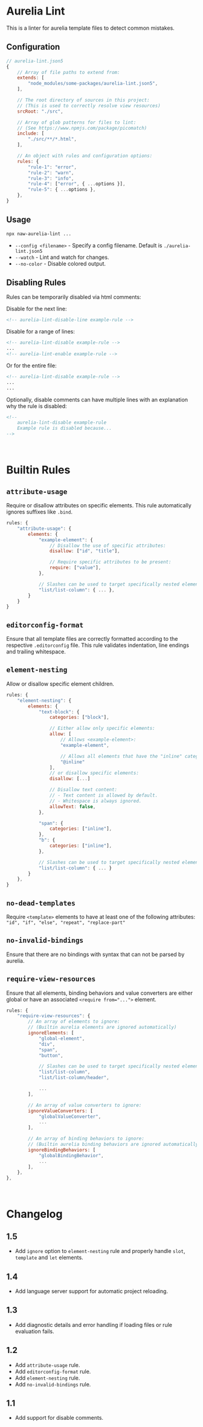 # Aurelia Lint
This is a linter for aurelia template files to detect common mistakes.

## Configuration
```js
// aurelia-lint.json5
{
	// Array of file paths to extend from:
	extends: [
		"node_modules/some-packages/aurelia-lint.json5",
	],

	// The root directory of sources in this project:
	// (This is used to correctly resolve view resources)
	srcRoot: "./src",

	// Array of glob patterns for files to lint:
	// (See https://www.npmjs.com/package/picomatch)
	include: [
		"./src/**/*.html",
	],

	// An object with rules and configuration options:
	rules: {
		"rule-1": "error",
		"rule-2": "warn",
		"rule-3": "info",
		"rule-4": ["error", { ...options }],
		"rule-5": { ...options },
	},
}
```

## Usage
```bash
npx naw-aurelia-lint ...
```
+ `--config <filename>` - Specify a config filename. Default is `./aurelia-lint.json5`
+ `--watch` - Lint and watch for changes.
+ `--no-color` - Disable colored output.

## Disabling Rules
Rules can be temporarily disabled via html comments:

Disable for the next line:
```html
<!-- aurelia-lint-disable-line example-rule -->
```

Disable for a range of lines:
```html
<!-- aurelia-lint-disable example-rule -->
...
<!-- aurelia-lint-enable example-rule -->
```
Or for the entire file:
```html
<!-- aurelia-lint-disable example-rule -->
...
...
```

Optionally, disable comments can have multiple lines with an explanation why the rule is disabled:
```html
<!--
	aurelia-lint-disable example-rule
	Example rule is disabled because...
-->
```

<br>



# Builtin Rules

## `attribute-usage`
Require or disallow attributes on specific elements. This rule automatically ignores suffixes like `.bind`.

```js
rules: {
	"attribute-usage": {
		elements: {
			"example-element": {
				// Disallow the use of specific attributes:
				disallow: ["id", "title"],

				// Require specific attributes to be present:
				require: ["value"],
			},

			// Slashes can be used to target specifically nested elements:
			"list/list-column": { ... },
		}
	}
}
```

## `editorconfig-format`
Ensure that all template files are correctly formatted according to the respective `.editorconfig` file. This rule validates indentation, line endings and trailing whitespace.

## `element-nesting`
Allow or disallow specific element children.

```js
rules: {
	"element-nesting": {
		elements: {
			"text-block": {
				categories: ["block"],

				// Either allow only specific elements:
				allow: [
					// Allows <example-element>:
					"example-element",

					// Allows all elements that have the "inline" category:
					"@inline"
				],
				// or disallow specific elements:
				disallow: [...]

				// Disallow text content:
				// - Text content is allowed by default.
				// - Whitespace is always ignored.
				allowText: false,
			},

			"span": {
				categories: ["inline"],
			},
			"b": {
				categories: ["inline"],
			},

			// Slashes can be used to target specifically nested elements:
			"list/list-column": { ... }
		}
	},
}
```

## `no-dead-templates`
Require `<template>` elements to have at least one of the following attributes: `"id", "if", "else", "repeat", "replace-part"`

## `no-invalid-bindings`
Ensure that there are no bindings with syntax that can not be parsed by aurelia.

## `require-view-resources`
Ensure that all elements, binding behaviors and value converters are either global or have an associated `<require from="...">` element.

```js
rules: {
	"require-view-resources": {
		// An array of elements to ignore:
		// (Builtin aurelia elements are ignored automatically)
		ignoreElements: [
			"global-element",
			"div",
			"span",
			"button",

			// Slashes can be used to target specifically nested elements:
			"list/list-column",
			"list/list-column/header",

			...
		],

		// An array of value converters to ignore:
		ignoreValueConverters: [
			"globalValueConverter",
			...
		],

		// An array of binding behaviors to ignore:
		// (Builtin aurelia binding behaviors are ignored automatically)
		ignoreBindingBehaviors: [
			"globalBindingBehavior",
			...
		],
	},
},
```

<br>



# Changelog

## 1.5
+ Add `ignore` option to `element-nesting` rule and properly handle `slot`, `template` and `let` elements.

## 1.4
+ Add language server support for automatic project reloading.

## 1.3
+ Add diagnostic details and error handling if loading files or rule evaluation fails.

## 1.2
+ Add `attribute-usage` rule.
+ Add `editorconfig-format` rule.
+ Add `element-nesting` rule.
+ Add `no-invalid-bindings` rule.

## 1.1
+ Add support for disable comments.
